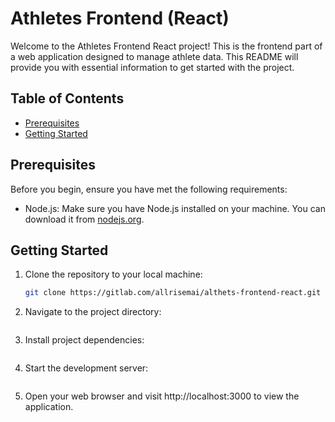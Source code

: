 # Athletes Frontend (React)

Welcome to the Athletes Frontend React project! This is the frontend part of a web application designed to manage athlete data. This README will provide you with essential information to get started with the project.

## Table of Contents

- [Prerequisites](#prerequisites)
- [Getting Started](#getting-started)

## Prerequisites

Before you begin, ensure you have met the following requirements:

- Node.js: Make sure you have Node.js installed on your machine. You can download it from [nodejs.org](https://nodejs.org/).

## Getting Started

1. Clone the repository to your local machine:

   ```bash
   git clone https://gitlab.com/allrisemai/althets-frontend-react.git
   ```

2. Navigate to the project directory:

   ```cd athletes-frontend-react

   ```

3. Install project dependencies:

   ```npm install

   ```

4. Start the development server:

   ```npm start

   ```

5. Open your web browser and visit http://localhost:3000 to view the application.
